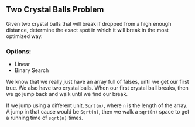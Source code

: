## Two Crystal Balls Problem

Given two crystal balls that will break if dropped from a high enough distance, determine the exact spot in which it will break in the most optimized way.

### Options:
* Linear
* Binary Search

We know that we really just have an array full of falses, until we get our first true. We also have two crystal balls. When our first crystal ball breaks, then we go jump back and walk until we find our break.

If we jump using a different unit, `Sqrt(n)`, where `n` is the length of the array. A jump in that cause would be `Sqrt(n)`, then we walk a `sqrt(n)` space to get a running time of `sqrt(n)` times.


